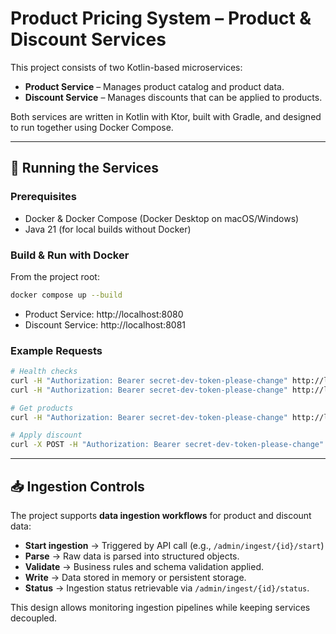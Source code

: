 # Product Pricing System – Product & Discount Services

This project consists of two Kotlin-based microservices:

- **Product Service** – Manages product catalog and product data.
- **Discount Service** – Manages discounts that can be applied to products.

Both services are written in Kotlin with Ktor, built with Gradle, and designed to run together using Docker Compose.

---

## 🚀 Running the Services

### Prerequisites
- Docker & Docker Compose (Docker Desktop on macOS/Windows)
- Java 21 (for local builds without Docker)

### Build & Run with Docker

From the project root:

```bash
docker compose up --build
```

- Product Service: http://localhost:8080  
- Discount Service: http://localhost:8081  

### Example Requests

```bash
# Health checks
curl -H "Authorization: Bearer secret-dev-token-please-change" http://localhost:8080/health
curl -H "Authorization: Bearer secret-dev-token-please-change" http://localhost:8081/health

# Get products
curl -H "Authorization: Bearer secret-dev-token-please-change" http://localhost:8080/products

# Apply discount
curl -X POST -H "Authorization: Bearer secret-dev-token-please-change"   -H "Content-Type: application/json"   -d '{"productId":"123", "discountId":"DISC10", "percent":10}'   http://localhost:8081/discounts/apply
```

---

## 📥 Ingestion Controls

The project supports **data ingestion workflows** for product and discount data:

- **Start ingestion** → Triggered by API call (e.g., `/admin/ingest/{id}/start`)
- **Parse** → Raw data is parsed into structured objects.
- **Validate** → Business rules and schema validation applied.
- **Write** → Data stored in memory or persistent storage.
- **Status** → Ingestion status retrievable via `/admin/ingest/{id}/status`.

This design allows monitoring ingestion pipelines while keeping services decoupled.

